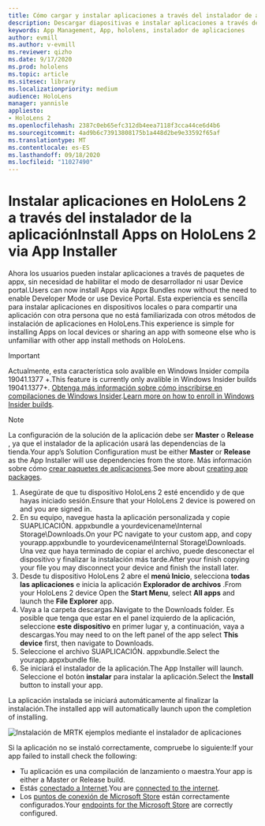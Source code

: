 ```yaml
---
title: Cómo cargar y instalar aplicaciones a través del instalador de aplicaciones de HoloLens 2
description: Descargar diapositivas e instalar aplicaciones a través de la interfaz de usuario
keywords: App Management, App, hololens, instalador de aplicaciones
author: evmill
ms.author: v-evmill
ms.reviewer: qizho
ms.date: 9/17/2020
ms.prod: hololens
ms.topic: article
ms.sitesec: library
ms.localizationpriority: medium
audience: HoloLens
manager: yannisle
appliesto:
- HoloLens 2
ms.openlocfilehash: 2387c0eb65efc312db4eea7118f3cca44ce6d4b6
ms.sourcegitcommit: 4ad9b6c73913808175b1a448d2be9e33592f65af
ms.translationtype: MT
ms.contentlocale: es-ES
ms.lasthandoff: 09/18/2020
ms.locfileid: "11027490"
---
```

# <span data-ttu-id="ccf43-104">Instalar aplicaciones en HoloLens 2 a través del instalador de la aplicación</span><span class="sxs-lookup"><span data-stu-id="ccf43-104">Install Apps on HoloLens 2 via App Installer</span></span>

<span data-ttu-id="ccf43-105">Ahora los usuarios pueden instalar aplicaciones a través de paquetes de appx, sin necesidad de habilitar el modo de desarrollador ni usar Device portal.</span><span class="sxs-lookup"><span data-stu-id="ccf43-105">Users can now install Apps via Appx Bundles now without the need to enable Developer Mode or use Device Portal.</span></span> <span data-ttu-id="ccf43-106">Esta experiencia es sencilla para instalar aplicaciones en dispositivos locales o para compartir una aplicación con otra persona que no está familiarizada con otros métodos de instalación de aplicaciones en HoloLens.</span><span class="sxs-lookup"><span data-stu-id="ccf43-106">This experience is simple for installing Apps on local devices or sharing an app with someone else who is unfamiliar with other app install methods on HoloLens.</span></span> 

> [!IMPORTANT]
> <span data-ttu-id="ccf43-107">Actualmente, esta característica solo avalible en Windows Insider compila 19041.1377 +.</span><span class="sxs-lookup"><span data-stu-id="ccf43-107">This feature is currently only avalible in Windows Insider builds 19041.1377+.</span></span> <span data-ttu-id="ccf43-108">[Obtenga más información sobre cómo inscribirse en compilaciones de Windows Insider](hololens-insider.md).</span><span class="sxs-lookup"><span data-stu-id="ccf43-108">[Learn more on how to enroll in Windows Insider builds](hololens-insider.md).</span></span>

> [!NOTE]
> <span data-ttu-id="ccf43-109">La configuración de la solución de la aplicación debe ser **Master** o **Release** , ya que el instalador de la aplicación usará las dependencias de la tienda.</span><span class="sxs-lookup"><span data-stu-id="ccf43-109">Your app’s Solution Configuration must be either **Master** or **Release** as the App Installer will use dependencies from the store.</span></span> <span data-ttu-id="ccf43-110">Más información sobre cómo [crear paquetes de aplicaciones](https://docs.microsoft.com/windows/msix/app-installer/create-appinstallerfile-vs).</span><span class="sxs-lookup"><span data-stu-id="ccf43-110">See more about [creating app packages](https://docs.microsoft.com/windows/msix/app-installer/create-appinstallerfile-vs).</span></span>

1.  <span data-ttu-id="ccf43-111">Asegúrate de que tu dispositivo HoloLens 2 esté encendido y de que hayas iniciado sesión.</span><span class="sxs-lookup"><span data-stu-id="ccf43-111">Ensure that your HoloLens 2 device is powered on and you are signed in.</span></span>
1.  <span data-ttu-id="ccf43-112">En su equipo, navegue hasta la aplicación personalizada y copie SUAPLICACIÓN. appxbundle a yourdevicename\Internal Storage\Downloads.</span><span class="sxs-lookup"><span data-stu-id="ccf43-112">On your PC navigate to your custom app, and copy yourapp.appxbundle to yourdevicename\Internal Storage\Downloads.</span></span> 
    <span data-ttu-id="ccf43-113">Una vez que haya terminado de copiar el archivo, puede desconectar el dispositivo y finalizar la instalación más tarde.</span><span class="sxs-lookup"><span data-stu-id="ccf43-113">After your finish copying your file you may disconnect your device and finish the install later.</span></span>
1.  <span data-ttu-id="ccf43-114">Desde tu dispositivo HoloLens 2 abre el **menú Inicio**, selecciona **todas las aplicaciones** e inicia la aplicación **Explorador de archivos** .</span><span class="sxs-lookup"><span data-stu-id="ccf43-114">From your HoloLens 2 device Open the **Start Menu**, select **All apps** and launch the **File Explorer** app.</span></span>
1.  <span data-ttu-id="ccf43-115">Vaya a la carpeta descargas.</span><span class="sxs-lookup"><span data-stu-id="ccf43-115">Navigate to the Downloads folder.</span></span> <span data-ttu-id="ccf43-116">Es posible que tenga que estar en el panel izquierdo de la aplicación, seleccione **este dispositivo** en primer lugar y, a continuación, vaya a descargas.</span><span class="sxs-lookup"><span data-stu-id="ccf43-116">You may need to on the left panel of the app select **This device** first, then navigate to Downloads.</span></span>
1.  <span data-ttu-id="ccf43-117">Seleccione el archivo SUAPLICACIÓN. appxbundle.</span><span class="sxs-lookup"><span data-stu-id="ccf43-117">Select the yourapp.appxbundle file.</span></span> 
1.  <span data-ttu-id="ccf43-118">Se iniciará el instalador de la aplicación.</span><span class="sxs-lookup"><span data-stu-id="ccf43-118">The App Installer will launch.</span></span> <span data-ttu-id="ccf43-119">Seleccione el botón **instalar** para instalar la aplicación.</span><span class="sxs-lookup"><span data-stu-id="ccf43-119">Select the **Install** button to install your app.</span></span> 

<span data-ttu-id="ccf43-120">La aplicación instalada se iniciará automáticamente al finalizar la instalación.</span><span class="sxs-lookup"><span data-stu-id="ccf43-120">The installed app will automatically launch upon the completion of installing.</span></span> 

![Instalación de MRTK ejemplos mediante el instalador de aplicaciones](images/hololens-app-installer-picture.jpg)

<span data-ttu-id="ccf43-122">Si la aplicación no se instaló correctamente, compruebe lo siguiente:</span><span class="sxs-lookup"><span data-stu-id="ccf43-122">If your app failed to install check the following:</span></span>
-   <span data-ttu-id="ccf43-123">Tu aplicación es una compilación de lanzamiento o maestra.</span><span class="sxs-lookup"><span data-stu-id="ccf43-123">Your app is either a Master or Release build.</span></span>
-   <span data-ttu-id="ccf43-124">Estás [conectado a Internet](hololens-network.md).</span><span class="sxs-lookup"><span data-stu-id="ccf43-124">You are [connected to the internet](hololens-network.md).</span></span>
-   <span data-ttu-id="ccf43-125">Los [puntos de conexión de Microsoft Store](hololens-offline.md) están correctamente configurados.</span><span class="sxs-lookup"><span data-stu-id="ccf43-125">Your [endpoints for the Microsoft Store](hololens-offline.md) are correctly configured.</span></span>  
